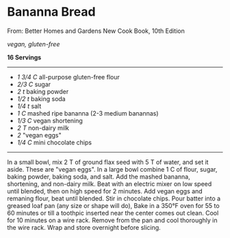 # Bananna Bread

From: Better Homes and Gardens New Cook Book, 10th Edition

*vegan, gluten-free*

**16 Servings**

---

- *1 3/4 C* all-purpose gluten-free flour
- *2/3 C* sugar
- *2 t* baking powder
- *1/2 t* baking soda
- *1/4 t* salt
- *1 C* mashed ripe bananna (2-3 medium banannas)
- *1/3 C* vegan shortening
- *2 T* non-dairy milk
- *2* "vegan eggs"
- *1/4 C* mini chocolate chips

---

In a small bowl, mix 2 T of ground flax seed with 5 T of water, and set it
aside. These are "vegan eggs". In a large bowl combine 1 C of flour, sugar,
baking powder, baking soda, and salt. Add the mashed bananna, shortening, and
non-dairy milk. Beat with an electric mixer on low speed until blended, then on
high speed for 2 minutes. Add vegan eggs and remaning flour, beat until blended.
Stir in chocolate chips. Pour batter into a greased loaf pan (any size or shape
will do), Bake in a 350°F oven for 55 to 60 minutes or till a toothpic inserted
near the center comes out clean. Cool for 10 minutes on a wire rack. Remove from
the pan and cool thoroughly in the wire rack. Wrap and store overnight before
slicing.
